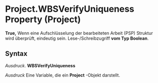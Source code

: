 
# Project.WBSVerifyUniqueness Property (Project)

 **True,** Wenn eine Aufschlüsselung der bearbeiteten Arbeit (PSP) Struktur wird überprüft, eindeutig sein. Lese-/Schreibzugriff **vom Typ Boolean**.


## Syntax

 _Ausdruck_. **WBSVerifyUniqueness**

 _Ausdruck_ Eine Variable, die ein **Project** -Objekt darstellt.

